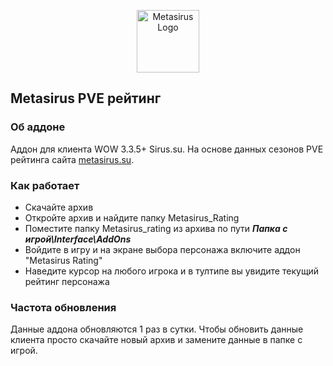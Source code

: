 <p align="center">
    <a href="https://metasirus.su" target="_blank">
        <img src="https://metasirus.su/images/logo.png" width="100" alt="Metasirus Logo">
    </a>
</p>

## Metasirus PVE рейтинг

### Об аддоне
Аддон для клиента WOW 3.3.5+ Sirus.su.
На основе данных сезонов PVE рейтинга сайта <a href="https://metasirus.su">metasirus.su</a>.

### Как работает
* Скачайте архив
* Откройте архив и найдите папку Metasirus_Rating
* Поместите папку Metasirus_rating из архива по пути  ___Папка с игрой\Interface\AddOns___
* Войдите в игру и на экране выбора персонажа включите аддон "Metasirus Rating"
* Наведите курсор на любого игрока и в тултипе вы увидите текущий рейтинг персонажа

### Частота обновления
Данные аддона обновляются 1 раз в сутки.
Чтобы обновить данные клиента просто скачайте новый архив и замените данные в папке с игрой.
